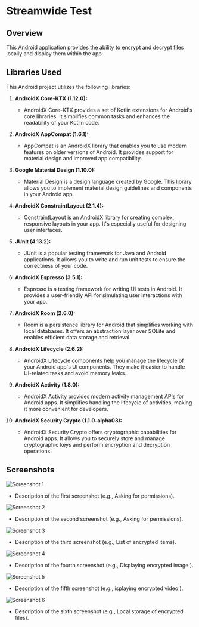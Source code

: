 # Streamwide Test

## Overview

This Android application provides the ability to encrypt and decrypt files locally and display them within the app.

## Libraries Used

This Android project utilizes the following libraries:

1. **AndroidX Core-KTX (1.12.0):**
   - AndroidX Core-KTX provides a set of Kotlin extensions for Android's core libraries. It simplifies common tasks and enhances the readability of your Kotlin code.

2. **AndroidX AppCompat (1.6.1):**
   - AppCompat is an AndroidX library that enables you to use modern features on older versions of Android. It provides support for material design and improved app compatibility.

3. **Google Material Design (1.10.0):**
   - Material Design is a design language created by Google. This library allows you to implement material design guidelines and components in your Android app.

4. **AndroidX ConstraintLayout (2.1.4):**
   - ConstraintLayout is an AndroidX library for creating complex, responsive layouts in your app. It's especially useful for designing user interfaces.

5. **JUnit (4.13.2):**
   - JUnit is a popular testing framework for Java and Android applications. It allows you to write and run unit tests to ensure the correctness of your code.

6. **AndroidX Espresso (3.5.1):**
   - Espresso is a testing framework for writing UI tests in Android. It provides a user-friendly API for simulating user interactions with your app.

7. **AndroidX Room (2.6.0):**
   - Room is a persistence library for Android that simplifies working with local databases. It offers an abstraction layer over SQLite and enables efficient data storage and retrieval.

8. **AndroidX Lifecycle (2.6.2):**
   - AndroidX Lifecycle components help you manage the lifecycle of your Android app's UI components. They make it easier to handle UI-related tasks and avoid memory leaks.

9. **AndroidX Activity (1.8.0):**
   - AndroidX Activity provides modern activity management APIs for Android apps. It simplifies handling the lifecycle of activities, making it more convenient for developers.

10. **AndroidX Security Crypto (1.1.0-alpha03):**
    - AndroidX Security Crypto offers cryptographic capabilities for Android apps. It allows you to securely store and manage cryptographic keys and perform encryption and decryption operations.

## Screenshots

![Screenshot 1](/screenshots/1.jpg)
- Description of the first screenshot (e.g., Asking for permissions).

![Screenshot 2](/screenshots/2.jpg)
- Description of the second screenshot (e.g., Asking for permissions).

![Screenshot 3](/screenshots/3.jpg)
- Description of the third screenshot (e.g., List of encrypted items).

![Screenshot 4](/screenshots/4.jpg)
- Description of the fourth screenshot (e.g., Displaying encrypted image ).

![Screenshot 5](/screenshots/5.jpg)
- Description of the fifth screenshot (e.g., isplaying encrypted video ).

![Screenshot 6](/screenshots/6.png)
- Description of the sixth screenshot (e.g., Local storage of encrypted files).


